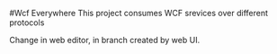 #Wcf Everywhere
This project consumes WCF srevices over different protocols


Change in web editor, in branch created by web UI.

